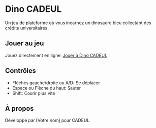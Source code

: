 # Dino CADEUL

Un jeu de plateforme où vous incarnez un dinosaure bleu collectant des crédits universitaires.

## Jouer au jeu

Jouez directement en ligne: [Jouer à Dino CADEUL](https://votre-nom-utilisateur.github.io/tes4/)

## Contrôles
- Flèches gauche/droite ou A/D: Se déplacer
- Espace ou Flèche du haut: Sauter
- Shift: Courir plus vite

## À propos
Développé par [Votre nom] pour CADEUL.

